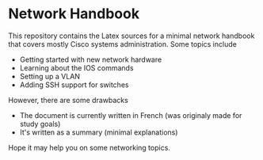 Network Handbook
===

This repository contains the Latex sources for a minimal network handbook that covers mostly Cisco systems administration. Some topics include

- Getting started with new network hardware
- Learning about the IOS commands
- Setting up a VLAN
- Adding SSH support for switches

However, there are some drawbacks

- The document is currently written in French (was originaly made for study goals)
- It's written as a summary (minimal explanations)

Hope it may help you on some networking topics.

